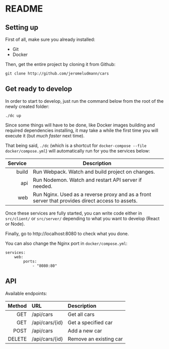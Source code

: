 # README

## Setting up

First of all, make sure you already installed:

* Git
* Docker

Then, get the entire project by cloning it from Github:

```
git clone http://github.com/jeromeludmann/cars
```

## Get ready to develop

In order to start to develop, just run the command below from the root of the newly created folder:

```
./dc up
```

Since some things will have to be done, like Docker images building and required dependencies installing, it may take a while the first time you will execute it (but _much faster_ next time).

That being said, `./dc` (which is a shortcut for `docker-compose --file docker/compose.yml`) will automatically run for you the services below:

| Service  | Description                                                                                     |
| -------: | ----------------------------------------------------------------------------------------------- |
|    build | Run Webpack. Watch and build project on changes.                                                |
|      api | Run Nodemon. Watch and restart API server if needed.                                            |
|      web | Run Nginx. Used as a reverse proxy and as a front server that provides direct access to assets. |

Once these services are fully started, you can write code either in `src/client/` or `src/server/` depending to what you want to develop (React or Node).

Finally, go to http://localhost:8080 to check what you done.

You can also change the Nginx port in `docker/compose.yml`:

```
services:
    web:
        ports:
            - "8080:80"
```

## API

Available endpoints:

| Method | URL            | Description            |
| -----: | :------------- | :--------------------- |
|    GET | /api/cars      | Get all cars           |
|    GET | /api/cars/{id} | Get a specified car    |
|   POST | /api/cars      | Add a new car          |
| DELETE | /api/cars/{id} | Remove an existing car |
